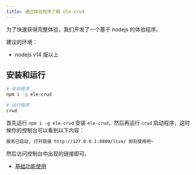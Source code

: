 ```yaml
---
title: 通过体验程序了解 ele-crud
---
```


为了快速获得完整体验，我们开发了一个基于 nodejs 的体验程序。

建议的环境：

- nodejs v14 版以上

## 安装和运行

``` sh
# 安装程序
npm i -g ele-crud

# 运行程序
crud
```

首先运行 `npm i -g ele-crud` 安装 `ele-crud`，然后再运行 `crud` 启动程序，这时候你的控制台可以看到以下内容：

``` txt
服务已启动, 打开链接 http://127.0.0.1:8800/live/ 即刻使用吧~
```

然后访问控制台中出现的链接即可。


- [基础功能使用]()